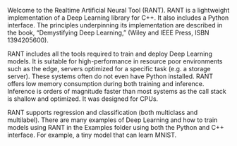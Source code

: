 Welcome to the Realtime Artificial Neural Tool (RANT).  RANT is a lightweight implementation of a Deep Learning  library for C++.  It also includes a Python interface.  The principles underpinning its implementation are described in the book, “Demystifying Deep Learning,” (Wiley and IEEE Press, ISBN 1394205600).

RANT includes all the tools required to train and deploy Deep Learning models.  It is suitable for high-performance in resource poor environments such as the edge, servers optimized for a specific task (e.g. a storage server).  These systems often do not even have Python installed.  RANT offers low memory consumption during both training and inference.  Inference is orders of magnitude faster than most systems as the call stack is shallow and optimized.  It was designed for CPUs.

RANT supports regression and classification (both multiclass and multilabel).  There are many examples of Deep Learning and how to train models using RANT in the Examples folder using both the Python and C++ interface.  For example, a tiny model that can learn MNIST.

